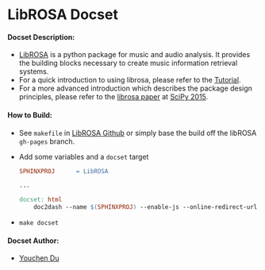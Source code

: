 LibROSA Docset
=======================

#### Docset Description:
- [LibROSA](https://librosa.github.io/) is a python package for music and audio analysis. It provides the building blocks necessary to create music information retrieval systems.
- For a quick introduction to using librosa, please refer to the [Tutorial](http://librosa.github.io/librosa/tutorial.html).
- For a more advanced introduction which describes the package design principles, please refer to the [librosa paper](http://conference.scipy.org/proceedings/scipy2015/pdfs/brian_mcfee.pdf) at [SciPy 2015](http://scipy2015.scipy.org/).

#### How to Build:

- See `makefile` in [LibROSA Github](https://github.com/librosa/librosa/blob/master/docs/Makefile)
  or simply base the build off the libROSA `gh-pages` branch.
- Add some variables and a `docset` target

    ```makefile
    SPHINXPROJ      = LibROSA
    
    ...
    
    docset: html
        doc2dash --name $(SPHINXPROJ) --enable-js --online-redirect-url http://librosa.github.io/librosa/ --force $(BUILDDIR)/html/
    ```
  
- `make docset`

#### Docset Author:

- [Youchen Du](https://github.com/Time1ess)
